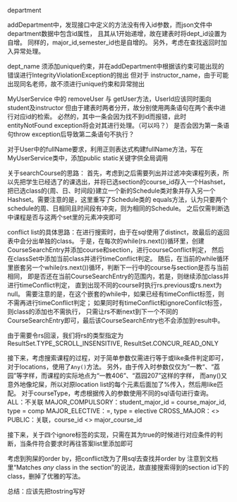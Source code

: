 department

addDepartment中，发现接口中定义的方法没有传入id参数，而json文件中department数据中包含id属性，
且其从1开始递增，故在建表时将dept_id设置为自增。
同样的，major_id,semester_id也是自增的。
另外，考虑在查找返回时加入异常处理。

dept_name 须添加unique约束，并在addDepartment中根据该约束可能出现的错误进行IntegrityViolationException的抛出
但对于 instructor_name，由于可能出现同名老师，故不须进行unique约束和异常抛出

MyUserService 中的 removeUser 与 getUser方法，UserId应该同时面向student及instructor
但由于建表时两者分开，故分别使用两条语句在两个表中进行对应id的检索。
必然的，其中一条会因为找不到id而报错，此时entityNotFound exception将会对其进行处理。（可以吗？）
是否会因为第一条语句throw exception后导致第二条语句不执行？

对于User中的fullName要求，利用正则表达式构建fullName方法，写在MyUserService类中，添加public static关键字供全局调用

关于searchCourse的思路：
首先，考虑到之后需要列出并过滤冲突课程列表，所以先把学生已经选了的课选出，并将已选section的course_id存入一个Hashset，
把已选class的{周、日、时间段}建立一个新的Schedule类对象并存入另一个Hashset。需要注意的是，这里重写了Schedule类的
equals方法，认为只要两个schedule的周、日相同且时间段有冲突，则为相同的Schedule。
之后仅需判断选中课程是否与这两个set里的元素冲突即可

conflict list的具体思路：在进行搜索时，由于在sql使用了distinct，故最后的返回表中会分出单独的class。
于是，在每次的while(rs.next())循环里，创建CourseSearchEntry并添加course和section，进行courseConflict判定，
然后在classSet中添加当前class并进行timeConflict判定。
随后，在当前的while循环里嵌套另一个while(rs.next())循环，判断下一行中的course与section是否与当前相同，
即是否还在当前CourseSearchEntry的范围内，若是，则继续添加class并进行timeConflict判定，
直到出现不同的course时执行rs.previous或rs.next为null。
需要注意的是，在这个嵌套的while中，如果已经有timeConflict标签，则不需再进行timeConflict判定；
如果同时有timeConflict和ignoreConfilct标签，则class的添加也不需执行，
只需让rs不断next到下一个不同的CourseSearchEntry即可，最后该CourseSearchEntry也不会添加到result中。

由于需要令rs回滚，我们将rs的类型指定为
ResultSet.TYPE_SCROLL_INSENSITIVE, ResultSet.CONCUR_READ_ONLY


接下来，考虑搜索课程的过程，对于简单参数仅需进行等于或like条件判定即可，对于locations，使用了`Any()`方法。
另外，由于传入时参数仅仅为”一教“、“荔园”等字样，而课程的实际地点为“一教406”、“荔园207”这样的字样，
而any()又意外地像坨屎，所以对原location list的每个元素后面加了%传入，然后用like匹配。
对于courseType，考虑根据传入的参数使用不同的sql语句进行查询。
ALL：不关联
MAJOR_COMPULSORY：student_major_id = course_major_id, type = comp
MAJOR_ELECTIVE：=, type = elective
CROSS_MAJOR：<>
PUBLIC：关联，course_id <> major_course_id

接下来，关于四个ignore标签的实现，只需在其为true的时候进行对应条件的判断，当条件符合要求时再往答案list里添加即可

考虑到狗屎的order by，把conflict改为了用sql去查找并order by
注意到文档里“Matches *any* class in the section”的说法，故直接搜索得到的section id下的class，删掉了优雅的写法。



总结：应该先把tostring写好